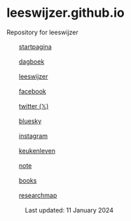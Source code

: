 # leeswijzer.github.io
Repository for leeswijzer

　　[startpagina](http://leeswijzer.org/)

　　[dagboek](http://leeswijzer.org/diary.html)

　　[leeswijzer](https://leeswijzer.hatenadiary.com/)

　　[facebook](https://www.facebook.com/leeswijzer)

　　[twitter (𝕏)](https://twitter.com/leeswijzer)

　　[bluesky](https://bsky.app/profile/leeswijzer.bsky.social)

　　[instagram](https://www.instagram.com/leeswijzer/)

　　[keukenleven](http://leeswijzerplus.blogspot.com/)

　　[note](https://note.com/leeswijzer)

　　[books](http://leeswijzer.org/files/books.html)

　　[researchmap](https://researchmap.jp/leeswijzer/)

　　　Last updated: 11 January 2024
